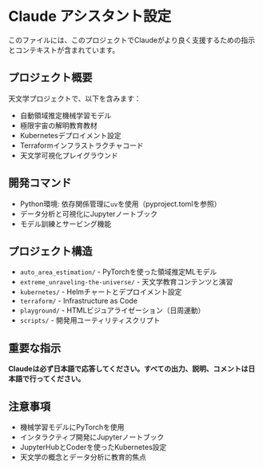 # Claude アシスタント設定

このファイルには、このプロジェクトでClaudeがより良く支援するための指示とコンテキストが含まれています。

## プロジェクト概要
天文学プロジェクトで、以下を含みます：
- 自動領域推定機械学習モデル
- 極限宇宙の解明教育教材
- Kubernetesデプロイメント設定
- Terraformインフラストラクチャコード
- 天文学可視化プレイグラウンド

## 開発コマンド
- Python環境: 依存関係管理に`uv`を使用（pyproject.tomlを参照）
- データ分析と可視化にJupyterノートブック
- モデル訓練とサービング機能

## プロジェクト構造
- `auto_area_estimation/` - PyTorchを使った領域推定MLモデル
- `extreme_unraveling-the-universe/` - 天文学教育コンテンツと演習
- `kubernetes/` - Helmチャートとデプロイメント設定
- `terraform/` - Infrastructure as Code
- `playground/` - HTMLビジュアライゼーション（日周運動）
- `scripts/` - 開発用ユーティリティスクリプト

## 重要な指示
**Claudeは必ず日本語で応答してください。すべての出力、説明、コメントは日本語で行ってください。**

## 注意事項
- 機械学習モデルにPyTorchを使用
- インタラクティブ開発にJupyterノートブック
- JupyterHubとCoderを使ったKubernetes設定
- 天文学の概念とデータ分析に教育的焦点